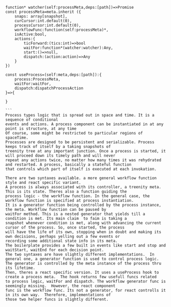 ````
function* watcher(self:processMeta,deps:[path])=>Promise
const processMeta=meta.inherit ({
    snaps: array[snapshot],
    curCursor:int.default(0),
    processCursor:int.default(0),
    workflowFunc:function(self:processMeta)*,
    isActive:bool,
    actions:{
        ticForward:(tics:int)=>bool
        waitFor:function*(watcher:watcher):Any,
        start:()=>null,
        dispatch:(action:action)=>Any
    }
})

const useProcess=(self:meta,deps:[path]):{
    process:ProcessMeta,
    waitFor:waitFor,
    dispatch:dispatchProcessAction
}=>{
    
}

```
Process types logic that is spread out in space and time. It is a sequence of conditional
events and actions. A process component can be instantiated in at any point is structure, at any time
Of course, some might be restricted to particular regions of spaceTime.
Processes are designed to be persistent and serializable. Process keeps track of itself by a taking snapshots of 
treenity tree at any important junction. Once a process is started, it will proceed down its timely path and will never
repeat any actions twice, no matter how many times it was rehydrated and restarted. A process, basically a stateful function
that controls which part of itself is executed at each invokation.

There are two syntaxes available. a more general workflow function style and react specific variant.
A process is always associated with its controller, a treenity meta. This is its state. Theres also a function guiding the 
process logic - the workflow function. In the general case, the workflow function is specified at process instantiation.
It is a generator function being controlled by the process instance, the meta. Workflow function can be paused by
waitFor method. This is a nested generator that yields till a condition is met. Its main claim  to faim is taking a 
snapshot whenever condition is met, along with advancing the current cursor of the process. So, once started, the process
will have the life of its own, stopping when in doubt and making its own decisions, perhaps yelling out a few events or
recording some additional state info in its meta.
The boilerplate provides a few built in events like start and stop and waitStart, waitEnd for each decision point.
The two syntaxes are have slightly different implementations.  In general one, a generator function is used to control process logic.
The generator is controlled by the meta instance of the process thru its lifetime. 
Then, theres a react specific version. It uses a useProcess hook to create a process meta.  The hook returns few usefull funcs related
to process logic, waitFor and dispatch. The workflow generator func is seemingly missing.  However, the react component
func is the workflow func. Its not a generator, for react controlls it in its own way.  Therefore, implementations of 
those two helper funcs is slightly different.
